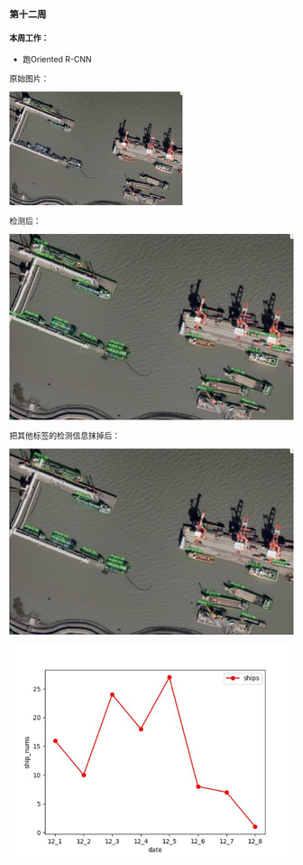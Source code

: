### 第十二周

#### 本周工作：

* 跑Oriented R-CNN

原始图片：

<img src="./images/1.jpg" style="zoom: 30%;" />

检测后：

<img src="./images/1_result.jpg" width="800;" />

把其他标签的检测信息抹掉后：

![](./images/1_result2.jpg)

![](./images/result.jpg)















